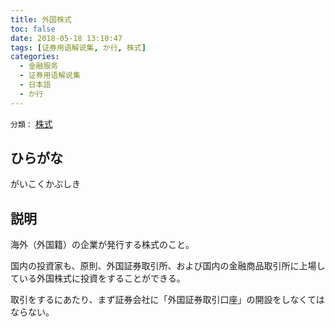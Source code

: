 ```yaml
---
title: 外国株式
toc: false
date: 2018-05-18 13:10:47
tags: [证券用语解说集, か行, 株式]
categories:
  - 金融服务
  - 证券用语解说集
  - 日本語
  - か行
---
```


`分類：` [株式](/tags/株式/)

## ひらがな

がいこくかぶしき

## 説明

海外（外国籍）の企業が発行する株式のこと。

国内の投資家も、原則、外国証券取引所、および国内の金融商品取引所に上場している外国株式に投資をすることができる。

取引をするにあたり、まず証券会社に「外国証券取引口座」の開設をしなくてはならない。
